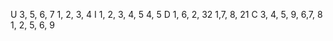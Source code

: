 U
3, 5, 6, 7
1, 2, 3, 4
I
1, 2, 3, 4, 5
4, 5
D
1, 6, 2, 32
1,7, 8, 21
C
3, 4, 5, 9, 6,7, 8
1, 2, 5, 6, 9
